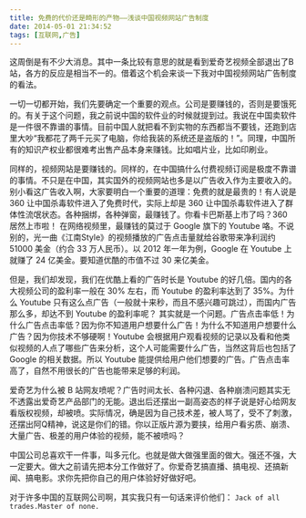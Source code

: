 ```yaml
---
title: 免费的代价还是畸形的产物——浅谈中国视频网站广告制度
date: 2014-05-01 21:34:52
tags: [互联网,广告]
---
```


这周倒是有不少大消息。其中一条比较有意思的就是看到爱奇艺视频全部退出了B站，各方的反应是相当不一的。借着这个机会来谈一下我对中国视频网站广告制度的看法。

一切一切都开始，我们先要确定一个重要的观点。公司是要赚钱的，否则是要饿死的。有关于这个问题，我之前说中国的软件业的时候就提到过。我说在中国卖软件是一件很不靠谱的事情。目前中国人就把看不到实物的东西都当不要钱，还跑到店里大吵“我都花了两千元买了电脑，你给我装的系统还是盗版的！”。同理，中国所有的知识产权业都很难考出售产品本身来赚钱。比如唱片业，比如印刷业。

<!--more-->

同样的，视频网站是要赚钱的。同样的，在中国搞什么付费视频订阅是极度不靠谱的事情。不只是在中国，其实国外的视频网站也多是以广告收入作为主要收入的。别小看这广告收入啊，大家要明白一个重要的道理：免费的就是最贵的！有人说是 360 让中国杀毒软件进入了免费时代，实际上却是 360 让中国杀毒软件进入了群体性流氓状态。各种捆绑，各种弹窗，最赚钱了。你看卡巴斯基上市了吗？360 居然上市啦！
在网络视频里，最赚钱的莫过于 Google 旗下的 Youtube 咯。不说别的，光一曲《江南Style》的视频播放的广告点击量就给谷歌带来净利润约 51000 美金（约合 33 万人民币）。以 2012 年一年为例，Google 在 Youtube 上就赚了 24 亿美金。要知道优酷的市值不过 30 来亿美金。

但是，我们却发现，我们在优酷上看的广告时长是 Youtube 的好几倍。国内的各大视频公司的盈利率一般在 30% 左右，而 Youtube 的盈利率达到了 35%。为什么 Youtube 只有这么点广告（一般就十来秒，而且不感兴趣可跳过），而国内广告那么多，却达不到 Youtube 的盈利率呢？
其实就是一个问题。广告点击率低！为什么广告点击率低？因为你不知道用户想要什么广告！为什么不知道用户想要什么广告？因为你技术不够硬啊！Youtube 会根据用户观看视频的记录以及看和他类似视频的人点了哪些广告来分析，这个人可能需要什么广告，当然这背后也包括了 Google 的相关数据。所以 Youtube 能提供给用户他们想要的广告。广告点击率高了，自然不用很长的广告也能带来足够的利润。

爱奇艺为什么被 B 站网友喷呢？广告时间太长、各种闪退、各种崩溃问题其实无不透露出爱奇艺产品部门的无能。退出后还摆出一副高姿态的样子说是好心给网友看版权视频，却被喷。实际情况，确是因为自己技术差，被人骂了，受不了刺激，还摆出阿Q精神，说这是你们的错。你以正版片源为要挟，给用户看劣质、崩溃、大量广告、极差的用户体验的视频，能不被喷吗？

中国公司总喜欢干一件事，叫多元化。也就是做大做强里面的做大。强还不强，大一定要大。做大之前请先把本分工作做好了。你爱奇艺搞直播、搞电视、还搞新闻、搞电影。求你先把你自己的用户体验好好做好吧。

对于许多中国的互联网公司啊，其实我只有一句话来评价他们：
`Jack of all trades.Master of none.`

